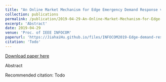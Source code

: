 ```yaml
---
title: "An Online Market Mechanism for Edge Emergency Demand Response via Cloudlet Control"
collection: publications
permalink: /publication/2019-04-29-An-Online-Market-Mechanism-for-Edge-Emergency-Demand-Response-via-Cloudlet-Control
excerpt: 'Abstract'
date: 2019-04-29
venue: 'Proc. of IEEE INFOCOM'
paperurl: 'https://JiahaiHu.github.io/files/INFOCOM2019-Edge-demand-response-FangmingLiu.pdf'
citation: 'Todo'
---
```


<a href='https://JiahaiHu.github.io/files/INFOCOM2019-Edge-demand-response-FangmingLiu.pdf'>Download paper here</a>

Abstract

Recommended citation: Todo